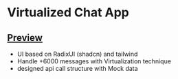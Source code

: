 # Virtualized Chat App

## [Preview](https://virtualized-chat-beige.vercel.app)

- UI based on RadixUI (shadcn) and tailwind
- Handle +6000 messages with Virtualization technique 
- designed api call structure with Mock data

